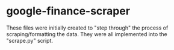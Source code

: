 # google-finance-scraper
These files were initially created to "step through" the process of scraping/formatting the data. They were all implemented into the "scrape.py" script.
